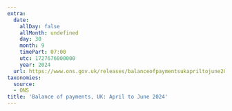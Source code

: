 ```yaml
---
extra:
  date:
    allDay: false
    allMonth: undefined
    day: 30
    month: 9
    timePart: 07:00
    utc: 1727676000000
    year: 2024
  url: https://www.ons.gov.uk/releases/balanceofpaymentsukapriltojune2024
taxonomies:
  source:
  - ONS
title: 'Balance of payments, UK: April to June 2024'
---
```

